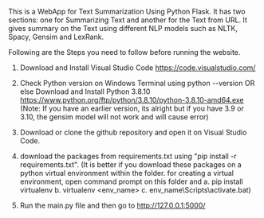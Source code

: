 This is a WebApp for Text Summarization Using Python Flask.
It has two sections: one for Summarizing Text and another for the Text from URL.
It gives summary on the Text using different NLP models such as NLTK, Spacy, Gensim and LexRank.

Following are the Steps you need to follow before running the website.

1. Download and Install Visual Studio Code
https://code.visualstudio.com/

2. Check Python version on Windows Terminal using
python --version
OR else Download and Install Python 3.8.10 
https://www.python.org/ftp/python/3.8.10/python-3.8.10-amd64.exe
(Note: If you have an earlier version, its alright
but if you have 3.9 or 3.10, the gensim model will not work and will cause error)

3. Download or clone the github repository and open it on Visual Studio Code.

4. download the packages from requirements.txt using "pip install -r requirements.txt".
(It is better if you download these packages on a python virtual environment within the folder.
  for creating a virtual environment, open command prompt on this folder and
  a. pip install virtualenv
  b. virtualenv <env_name>
  c. env_name\Scripts\activate.bat) 
6. Run the main.py file and then go to http://127.0.0.1:5000/
